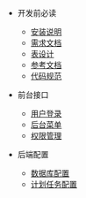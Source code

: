 * 开发前必读
	* [安装说明](README.md)
  * [需求文档](doc/start.md)
  * [表设计](doc/sql.md)
  * [参考文档](doc/seedoc.md)
  * [代码规范](doc/codesee.md)
* 前台接口
	* [用户登录](doc/login.md)
  * [后台菜单](doc/menu.md)
  * [权限管理](doc/auth.md)

* 后端配置
  * [数据库配置](doc/db.md)
  * [计划任务配置](doc/cron.md)
  

